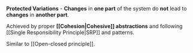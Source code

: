 **Protected Variations** - **Changes** in **one part** of the system 
do **not** lead to **changes** in **another part**. 

Achieved by proper **[[Cohesion|Cohesive]] abstractions** and following [[Single Responsibility Principle|SRP]] and patterns.

Similar to [[Open-closed principle]].
